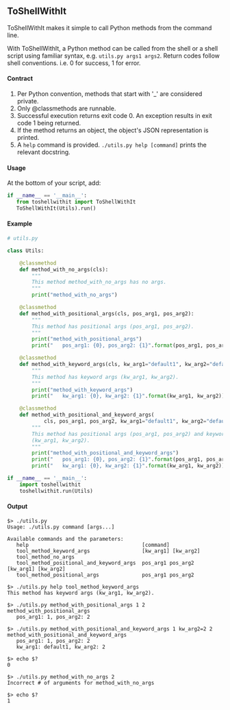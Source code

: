 ## ToShellWithIt
ToShellWithIt makes it simple to call Python methods from the command line. 

With ToShellWithIt, a Python method can be called from the shell or a shell script using familiar syntax, e.g. `utils.py args1 args2`. Return codes follow shell conventions. i.e. 0 for success, 1 for error.

#### Contract
1. Per Python convention, methods that start with '_' are considered private.
2. Only @classmethods are runnable.
3. Successful execution returns exit code 0. An exception results in exit code 1 being returned.
4. If the method returns an object, the object's JSON representation is printed.
5. A `help` command is provided. `./utils.py help [command]` prints the relevant docstring.

#### Usage
At the bottom of your script, add:
```python
if __name__ == '__main__':
   from toshellwithit import ToShellWithIt
   ToShellWithIt(Utils).run()
```

#### Example
```python
# utils.py

class Utils:

    @classmethod
    def method_with_no_args(cls):
        """
        This method method_with_no_args has no args.
        """
        print("method_with_no_args")

    @classmethod
    def method_with_positional_args(cls, pos_arg1, pos_arg2):
        """
        This method has positional args (pos_arg1, pos_arg2).
        """
        print("method_with_positional_args")
        print("   pos_arg1: {0}, pos_arg2: {1}".format(pos_arg1, pos_arg2))

    @classmethod
    def method_with_keyword_args(cls, kw_arg1="default1", kw_arg2="default2"):
        """
        This method has keyword args (kw_arg1, kw_arg2).
        """
        print("method_with_keyword_args")
        print("   kw_arg1: {0}, kw_arg2: {1}".format(kw_arg1, kw_arg2))

    @classmethod
    def method_with_positional_and_keyword_args(
            cls, pos_arg1, pos_arg2, kw_arg1="default1", kw_arg2="default2"):
        """
        This method has positional args (pos_arg1, pos_arg2) and keyword args
        (kw_arg1, kw_arg2).
        """
        print("method_with_positional_and_keyword_args")
        print("   pos_arg1: {0}, pos_arg2: {1}".format(pos_arg1, pos_arg2))
        print("   kw_arg1: {0}, kw_arg2: {1}".format(kw_arg1, kw_arg2))

if __name__ == '__main__':
    import toshellwithit
    toshellwithit.run(Utils)
```

#### Output
```
$> ./utils.py
Usage: ./utils.py command [args...]

Available commands and the parameters:
   help                                     [command]
   tool_method_keyword_args                 [kw_arg1] [kw_arg2]
   tool_method_no_args                      
   tool_method_positional_and_keyword_args  pos_arg1 pos_arg2 [kw_arg1] [kw_arg2]
   tool_method_positional_args              pos_arg1 pos_arg2 

$> ./utils.py help tool_method_keyword_args
This method has keyword args (kw_arg1, kw_arg2).

$> ./utils.py method_with_positional_args 1 2
method_with_positional_args
   pos_arg1: 1, pos_arg2: 2

$> ./utils.py method_with_positional_and_keyword_args 1 kw_arg2=2 2
method_with_positional_and_keyword_args
   pos_arg1: 1, pos_arg2: 2
   kw_arg1: default1, kw_arg2: 2

$> echo $?
0

$> ./utils.py method_with_no_args 2
Incorrect # of arguments for method_with_no_args

$> echo $?
1
```
